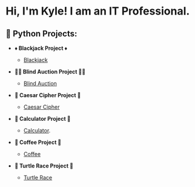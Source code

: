 <h1>Hi, I'm Kyle! I am an IT Professional.</h1>

<h2>🐍 Python Projects:</h2>

- <b>♦️ Blackjack Project ♦️</b>
  - [Blackjack](https://github.com/ksessions2022/pythontime/tree/main/blackjack_project)

- <b>🧑‍⚖️ Blind Auction Project 🧑‍⚖️</b>
  - [Blind Auction](https://github.com/ksessions2022/pythontime/tree/main/blind_auction)
 
- <b>🔐 Caesar Cipher Project 🔐</b>
  - [Caesar Cipher](https://github.com/ksessions2022/pythontime/tree/main/caesarcipher)
 
- <b>🟰 Calculator Project 🟰</b>
  - [Calculator](https://github.com/ksessions2022/pythontime/tree/main/calculator_project).
 
- <b>🍵 Coffee Project 🍵</b>
  - [Coffee](https://github.com/ksessions2022/pythontime/tree/main/coffee_machine)
 
- <b>🐢 Turtle Race Project 🐢</b>
  - [Turtle Race](https://github.com/ksessions2022/pythontime/tree/main/day_19_turtle_race)
